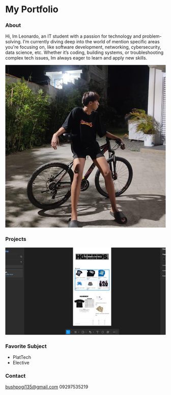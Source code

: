 # My Portfolio

### About
Hi, Im Leonardo, an IT student with a passion for technology and problem-solving. I’m currently diving deep into the world of mention specific areas you're focusing on, like software development, networking, cybersecurity, data science, etc. Whether it’s coding, building systems, or troubleshooting complex tech issues, Im always eager to learn and apply new skills.

![Camera shots](bush.jpeg.jpg)


### Projects


![Figma](highminds.jpeg.PNG)


### Favorite Subject
- PlatTech
- Elective

### Contact
bushpogi135@gmail.com
09297535219
